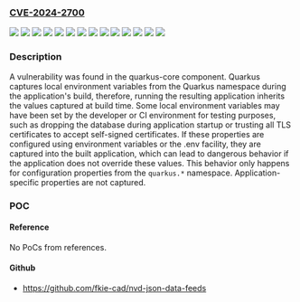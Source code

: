 ### [CVE-2024-2700](https://cve.mitre.org/cgi-bin/cvename.cgi?name=CVE-2024-2700)
![](https://img.shields.io/static/v1?label=Product&message=RHOSS-1.33-RHEL-8&color=blue)
![](https://img.shields.io/static/v1?label=Product&message=Red%20Hat%20AMQ%20Streams%202.7.0&color=blue)
![](https://img.shields.io/static/v1?label=Product&message=Red%20Hat%20Build%20of%20Keycloak&color=blue)
![](https://img.shields.io/static/v1?label=Product&message=Red%20Hat%20Integration%20Camel%20K&color=blue)
![](https://img.shields.io/static/v1?label=Product&message=Red%20Hat%20Integration%20Camel%20Quarkus&color=blue)
![](https://img.shields.io/static/v1?label=Product&message=Red%20Hat%20Integration%20Service%20Registry&color=blue)
![](https://img.shields.io/static/v1?label=Product&message=Red%20Hat%20build%20of%20Apache%20Camel%20-%20HawtIO&color=blue)
![](https://img.shields.io/static/v1?label=Product&message=Red%20Hat%20build%20of%20Apache%20Camel%20for%20Quarkus&color=blue)
![](https://img.shields.io/static/v1?label=Product&message=Red%20Hat%20build%20of%20OptaPlanner%208&color=blue)
![](https://img.shields.io/static/v1?label=Product&message=Red%20Hat%20build%20of%20Quarkus%203.2.12.Final&color=blue)
![](https://img.shields.io/static/v1?label=Product&message=Red%20Hat%20build%20of%20Quarkus%203.8.4.redhat&color=blue)
![](https://img.shields.io/static/v1?label=Product&message=Red%20Hat%20build%20of%20Quarkus&color=blue)
![](https://img.shields.io/static/v1?label=Version&message=n%2Fa&color=blue)
![](https://img.shields.io/static/v1?label=Vulnerability&message=Cleartext%20Storage%20of%20Sensitive%20Information%20in%20an%20Environment%20Variable&color=brighgreen)

### Description

A vulnerability was found in the quarkus-core component. Quarkus captures local environment variables from the Quarkus namespace during the application's build, therefore, running the resulting application inherits the values captured at build time. Some local environment variables may have been set by the developer or CI environment for testing purposes, such as dropping the database during application startup or trusting all TLS certificates to accept self-signed certificates. If these properties are configured using environment variables or the .env facility, they are captured into the built application, which can lead to dangerous behavior if the application does not override these values. This behavior only happens for configuration properties from the `quarkus.*` namespace. Application-specific properties are not captured.

### POC

#### Reference
No PoCs from references.

#### Github
- https://github.com/fkie-cad/nvd-json-data-feeds


